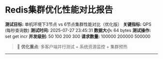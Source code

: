 # Redis集群优化性能对比报告

**测试目标:** 单机环境下3节点 vs 6节点集群性能对比（优化版）
**关键指标:** QPS (每秒查询数)
**测试时间:** 2025-07-27 23:45:31
**数据大小:** 64 bytes
**测试操作:** set get incr
**并发级别:** 50 100 200 300
**请求数量:** 100000 200000 500000

> 🎯 **优化重点**: 多客户端并行测试 + 系统资源监控 + 集群预热

---

